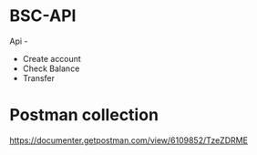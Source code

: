 # BSC-API

Api - 
- Create account
- Check Balance
- Transfer

# Postman collection
https://documenter.getpostman.com/view/6109852/TzeZDRME
